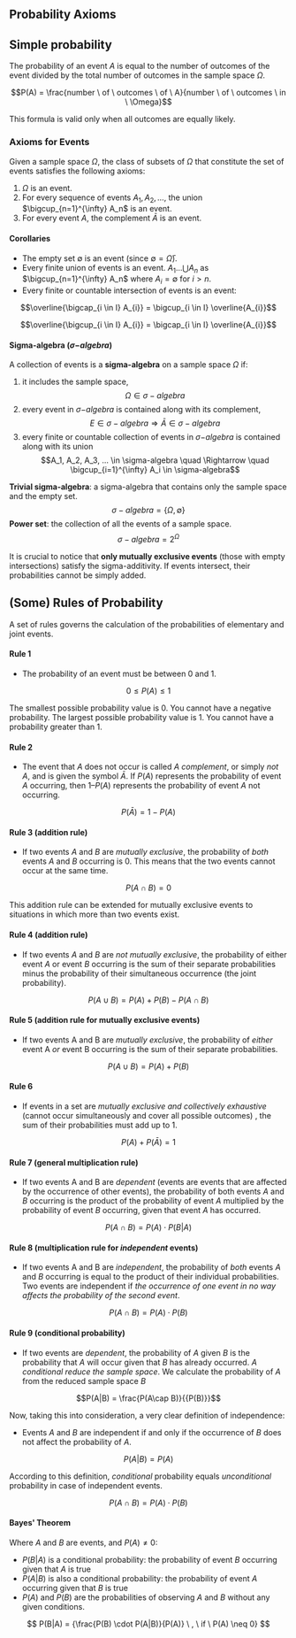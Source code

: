 ## Probability Axioms

## Simple probability

The probability of an event $A$ is equal to the number of outcomes of the event divided by the total number of outcomes in the sample space $\Omega$.

$$P(A) = \frac{number \ of \ outcomes \ of \ A}{number \ of \ outcomes \ in \ \Omega}$$

This formula is valid only when all outcomes are equally likely.

### Axioms for Events

Given a sample space  $\Omega$, the class of subsets of $\Omega$  that constitute the set of events satisfies the following axioms:

1. $\Omega$  is an event.
2. For every sequence of events $A_1,A_2,…$, the union  $\bigcup_{n=1}^{\infty} A_n$  is an event.
3. For every event $A$, the complement  $\bar{A}$  is an event.

#### Corollaries

- The empty set  $\emptyset$  is an event (since $\emptyset = \bar{\Omega}$).
- Every finite union of events is an event. $A_1...\bigcup A_n$ as $\bigcup_{n=1}^{\infty} A_n$ where $A_i = \emptyset$ for $i > n$.
- Every finite or countable intersection of events is an event:

$$\overline{\bigcap_{i \in I} A_{i}} = \bigcup_{i \in I} \overline{A_{i}}$$

$$\overline{\bigcup_{i \in I} A_{i}} = \bigcap_{i \in I} \overline{A_{i}}$$

#### Sigma-algebra ($\sigma$$-$$algebra$)

A collection of events is a **sigma-algebra** on a sample space $\Omega$ if:
1. it includes the sample space,
$$\Omega \in \sigma-algebra$$
2. every event in $\sigma$$-$$algebra$ is contained along with its complement,
$$E \in \sigma-algebra \Rightarrow \bar{A} \in \sigma-algebra$$
3. every finite or countable collection of events in $\sigma$$-$$algebra$ is contained along with its union
$$A_1, A_2, A_3, ... \in \sigma-algebra \quad \Rightarrow \quad \bigcup_{i=1}^{\infty} A_i \in \sigma-algebra$$

**Trivial sigma-algebra**: a sigma-algebra that contains only the sample space and the empty set.
$$\sigma-algebra = \{\Omega, \emptyset\}$$
**Power set**: the collection of all the events of a sample space.
$$\sigma-algebra = 2^{\Omega}$$

It is crucial to notice that **only mutually exclusive events** (those with empty intersections) satisfy the sigma-additivity. If events intersect, their probabilities cannot be simply added.

## (Some) Rules of Probability

A set of rules governs the calculation of the probabilities of elementary and joint events.

#### Rule 1
- The probability of an event must be between 0 and 1.

$$0 \leq P(A) \leq 1$$

The smallest possible probability value is 0. You cannot have a negative probability. The largest possible probability value is 1. You cannot have a probability greater than 1.

#### Rule 2
-  The event that $A$ does not occur is called *$A$ complement*, or simply *not $A$*, and is given the symbol $\bar{A}$. If $P(A)$ represents the probability of event $A$ occurring, then $1 – P(A)$ represents the probability of event $A$ not occurring.

$$P(\bar{A}) = 1 - P(A)$$


#### Rule 3 (addition rule)
- If two events $A$ and $B$ are *mutually exclusive*, the probability of *both* events $A$ and $B$ occurring is 0. This means that the two events cannot occur at the same time.

$$P(A \cap B) = 0$$


This addition rule can be extended for mutually exclusive events to situations in which more than two events exist.

#### Rule 4 (addition rule)
-  If two events $A$ and $B$ are *not mutually exclusive*, the probability of either event $A$ or event $B$ occurring is the sum of their separate probabilities minus the probability of their simultaneous occurrence (the joint probability).

$$P(A \cup B) = P(A) + P(B) - P(A \cap B)$$

#### Rule 5 (addition rule for mutually exclusive events)
- If two events A and B are *mutually exclusive*, the probability of *either* event A *or* event B occurring is the sum of their separate probabilities.

$$P(A \cup B) = P(A) + P(B)$$

#### Rule 6
- If events in a set are *mutually exclusive and collectively exhaustive* (cannot occur simultaneously and cover all possible outcomes) , the sum of their probabilities must add up to 1.

$$P(A) + P(\bar{A}) = 1$$

#### Rule 7 (general multiplication rule)
- If two events A and B are *dependent* (events are events that are affected by the occurrence of other events), the probability of both events $A$ and $B$ occurring is the product of the probability of event $A$ multiplied by the probability of event $B$ occurring, given that event $A$ has occurred.

$$P(A \cap B) = P(A) \cdot P(B | A)$$

#### Rule 8 (multiplication rule for *independent* events)
- If two events A and B are *independent*, the probability of *both* events $A$ and $B$ occurring is equal to the product of their individual probabilities. Two events are independent if *the occurrence of one event in no way affects the probability of the second event*.

$$P(A \cap B) = P(A) \cdot P(B)$$

#### Rule 9 (conditional probability)

- If two events are *dependent*, the probability of $A$ given $B$ is the probability that $A$ will occur given that $B$ has already occurred. *A conditional reduce the sample space*. We calculate the probability of $A$ from the reduced sample space $B$

$$P(A|B) = \frac{P(A\cap B)}{{P(B)}}$$

Now, taking this into consideration, a very clear definition of independence:

- Events $A$ and $B$ are independent if and only if the occurrence of $B$ does not affect the probability of $A$.

$$P(A|B) = P(A)$$

According to this definition, *conditional* probability equals *unconditional* probability in case of independent events.

$$P(A \cap B) = P(A) \cdot P(B)$$

#### Bayes' Theorem
Where $A$ and $B$ are events, and $P(A) \neq 0$:
- $P(B|A)$ is a conditional probability: the probability of event $B$ occurring given that $A$ is true
- $P(A|B)$ is also a conditional probability: the probability of event $A$ occurring given that $B$ is true
- $P(A)$ and $P(B)$ are the probabilities of observing $A$ and $B$ without any given conditions.

$$
P(B|A) = {\frac{P(B) \cdot P(A|B)}{P(A)} \ , \ if \ P(A) \neq 0}
$$
